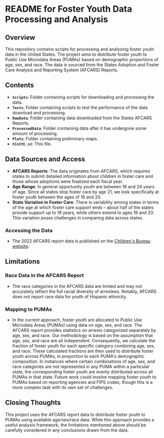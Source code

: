 # README for Foster Youth Data Processing and Analysis

## Overview

This repository contains scripts for processing and analyzing foster youth data in the United States. The project aims to distribute foster youth to Public Use Microdata Areas (PUMAs) based on demographic proportions of age, sex, and race. The data is sourced from the States Adoption and Foster Care Analysis and Reporting System (AFCARS) Reports.

## Contents

- **`Scripts`**: Folder containing scripts for downloading and processing the data. 
- **`Tests`**: Folder containing scripts to test the performance of the data download and processing.
- **`RawData`**: Folder containing data downloaded from the States AFCARS Reports.
- **`ProcessedData`**: Folder containing data after it has undergone some amount of processing. 
- **`Plots`**: Folder containing preliminary maps.
- `README.md`: This file.


## Data Sources and Access

- **AFCARS Reports**: The data originates from AFCARS, which requires states to submit detailed information about children in foster care and those whose adoptions were finalized each fiscal year.
- **Age Range**: In general opportunity youth are between 16 and 24 years of age. Since all states stop foster care by age 21, we look specifically at foster youth between the ages of 16 and 20.
- **State Variation in Foster Care**: There is variability among states in terms of the age at which foster care support ends – about half of the states provide support up to 18 years, while others extend to ages 19 and 20. This variation poses challenges in comparing data across states. 

### Accessing the Data

- The 2022 AFCARS report data is published on the [Children's Bureau website](https://www.acf.hhs.gov/cb/research-data-technology/statistics-research/afcars).

## Limitations

### Race Data in the AFCARS Report

- The race categories in the AFCARS data are limited and may not accurately reflect the full racial diversity of arrestees. Notably, AFCARS does not report race data for youth of Hispanic ethnicity. 

### Mapping to PUMAs

- In the current approach, foster youth are allocated to Public Use Microdata Areas (PUMAs) using data on age, sex, and race. The AFCARS report provides statistics on arrests categorized separately by age, sex, and race. Our methodology is based on the assumption that age, sex, and race are all independent. Consequently, we calculate the fraction of foster youth for each specific category combining age, sex, and race. These calculated fractions are then used to distribute foster youth across PUMAs, in proportion to each PUMA's demographic composition. In instances where certain combinations of age, sex, and race categories are not represented in any PUMA within a particular state, the corresponding foster youth are evenly distributed across all PUMAs in that state. Future work could involve mapping foster youth to PUMAs based on reporting agencies and FIPS codes, though this is a more complex task with its own set of challenges.

## Closing Thoughts

This project uses the AFCARS report data to distribute foster youth to PUMAs using available age/sex/race data. While this approach provides a useful analysis framework, the limitations mentioned above should be carefully considered in any conclusions drawn from the data.
